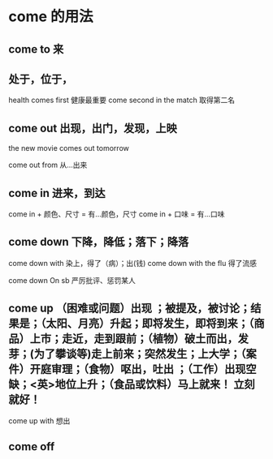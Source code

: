 # come 的用法

## come to 来

## 处于，位于，

health comes first 健康最重要
come second in the match 取得第二名

## come out 出现，出门，发现，上映

the new movie comes out tomorrow

come out from 从...出来

## come in 进来，到达

come in + 颜色、尺寸 = 有...颜色，尺寸
come in + 口味 = 有...口味

## come down 下降，降低；落下；降落

come down with 染上，得了（病）；出(钱)
come down with the flu 得了流感

come down On sb 严厉批评、惩罚某人

## come up （困难或问题）出现 ；被提及，被讨论；结果是；（太阳、月亮）升起；即将发生，即将到来；（商品）上市；走近，走到跟前；（植物）破土而出，发芽；(为了攀谈等)走上前来；突然发生；上大学；（案件）开庭审理；（食物）呕出，吐出 ；（工作）出现空缺；<英>地位上升；（食品或饮料）马上就来！ 立刻就好！

come up with 想出

## come off

##

##

##
